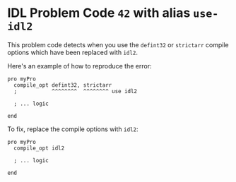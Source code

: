 # IDL Problem Code `42` with alias `use-idl2`

<!--@include: ./severity/disable_problem.md-->

<!--@include: ./severity/compile_opt.md-->

This problem code detects when you use the `defint32` or `strictarr` compile options which have been replaced with `idl2`.

Here's an example of how to reproduce the error:

```idl
pro myPro
  compile_opt defint32, strictarr
  ;           ^^^^^^^^  ^^^^^^^^ use idl2

  ; ... logic

end
```

To fix, replace the compile options with `idl2`:

```idl
pro myPro
  compile_opt idl2

  ; ... logic

end
```
